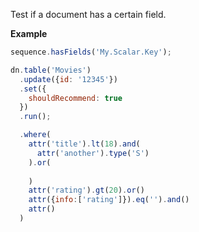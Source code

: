 Test if a document has a certain field.

**Example**

```javascript
sequence.hasFields('My.Scalar.Key');
```

```javascript
dn.table('Movies')
  .update({id: '12345'})
  .set({
    shouldRecommend: true
  })
  .run();

  .where(
    attr('title').lt(18).and(
      attr('another').type('S')
    ).or(
      
    )
    attr('rating').gt(20).or()
    attr({info:['rating']}).eq('').and()
    attr()
  )
```


